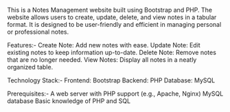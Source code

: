 This is a Notes Management website built using Bootstrap and PHP. The website allows users to create, update, delete, and view notes in a tabular format. It is designed to be user-friendly and efficient in managing personal or professional notes.

Features:-
Create Note: Add new notes with ease.
Update Note: Edit existing notes to keep information up-to-date.
Delete Note: Remove notes that are no longer needed.
View Notes: Display all notes in a neatly organized table.

Technology Stack:-
Frontend: Bootstrap
Backend: PHP
Database: MySQL 

Prerequisites:-
A web server with PHP support (e.g., Apache, Nginx)
MySQL database
Basic knowledge of PHP and SQL

